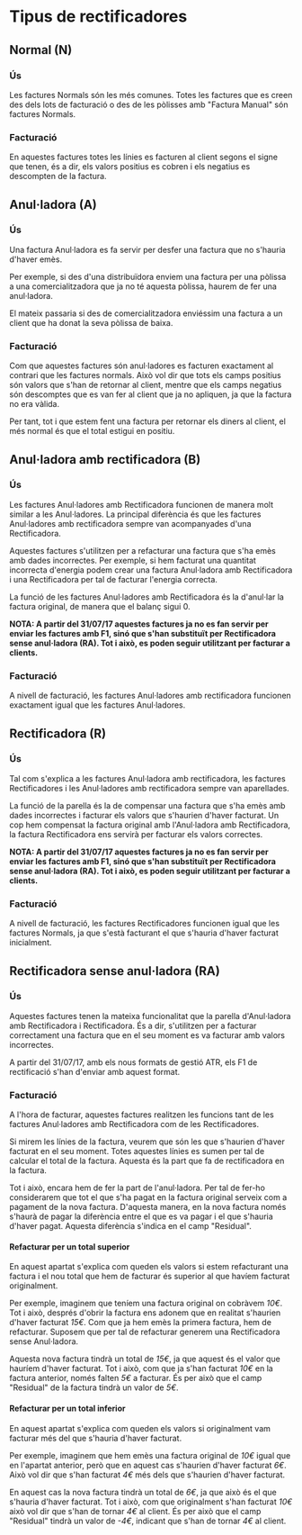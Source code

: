 # Tipus de rectificadores

## Normal (N)

### Ús

Les factures Normals són les més comunes. Totes les factures que es creen des dels
lots de facturació o des de les pòlisses amb "Factura Manual" són factures Normals.

### Facturació

En aquestes factures totes les línies es facturen al client segons el signe que
tenen, és a dir, els valors positius es cobren i els negatius es descompten de la
factura.

## Anul·ladora (A)

### Ús

Una factura Anul·ladora es fa servir per desfer una factura que no s'hauria d'haver emès.

Per exemple, si des d'una distribuïdora enviem una factura per una pòlissa a una
comercialitzadora que ja no té aquesta pòlissa, haurem de fer una anul·ladora.

El mateix passaria si des de comercialitzadora enviéssim una factura a un client
que ha donat la seva pòlissa de baixa.

### Facturació

Com que aquestes factures són anul·ladores es facturen exactament al contrari que
les factures normals. Això vol dir que tots els camps positius són valors que s'han
de retornar al client, mentre que els camps negatius són descomptes que es van fer
al client que ja no apliquen, ja que la factura no era vàlida.

Per tant, tot i que estem fent una factura per retornar els diners al client, el més
normal és que el total estigui en positiu.

## Anul·ladora amb rectificadora (B)

### Ús

Les factures Anul·ladores amb Rectificadora funcionen de manera molt similar a les
Anul·ladores. La principal diferència és que les factures Anul·ladores amb
rectificadora sempre van acompanyades d'una Rectificadora.

Aquestes factures s'utilitzen per a refacturar una factura que s'ha emès amb
dades incorrectes. Per exemple, si hem facturat una quantitat incorrecta d'energia
podem crear una factura Anul·ladora amb Rectificadora i una Rectificadora per tal
de facturar l'energia correcta.

La funció de les factures Anul·ladores amb Rectificadora és la d'anul·lar la factura
original, de manera que el balanç sigui 0.

**NOTA: A partir del 31/07/17 aquestes factures ja no es fan servir per enviar les
factures amb F1, sinó que s'han substituït per Rectificadora sense anul·ladora (RA).
Tot i això, es poden seguir utilitzant per facturar a clients.**

### Facturació

A nivell de facturació, les factures Anul·ladores amb rectificadora funcionen
exactament igual que les factures Anul·ladores.

## Rectificadora (R)

### Ús

Tal com s'explica a les factures Anul·ladora amb rectificadora, les factures
Rectificadores i les Anul·ladores amb rectificadora sempre van aparellades.

La funció de la parella és la de compensar una factura que s'ha emès amb dades
incorrectes i facturar els valors que s'haurien d'haver facturat. Un cop hem
compensat la factura original amb l'Anul·ladora amb Rectificadora, la factura
Rectificadora ens servirà per facturar els valors correctes.

**NOTA: A partir del 31/07/17 aquestes factures ja no es fan servir per enviar les
factures amb F1, sinó que s'han substituït per Rectificadora sense anul·ladora (RA).
Tot i això, es poden seguir utilitzant per facturar a clients.**

### Facturació

A nivell de facturació, les factures Rectificadores funcionen igual que les factures
Normals, ja que s'està facturant el que s'hauria d'haver facturat inicialment.

## Rectificadora sense anul·ladora (RA)

### Ús

Aquestes factures tenen la mateixa funcionalitat que la parella d'Anul·ladora amb
Rectificadora i Rectificadora. És a dir, s'utilitzen per a facturar correctament
una factura que en el seu moment es va facturar amb valors incorrectes.

A partir del 31/07/17, amb els nous formats de gestió ATR, els F1 de rectificació
s'han d'enviar amb aquest format.

### Facturació

A l'hora de facturar, aquestes factures realitzen les funcions tant de les factures
Anul·ladores amb Rectificadora com de les Rectificadores.

Si mirem les línies de la factura, veurem que són les que s'haurien d'haver facturat
en el seu moment. Totes aquestes línies es sumen per tal de calcular el total de la
factura. Aquesta és la part que fa de rectificadora en la factura.

Tot i això, encara hem de fer la part de l'anul·ladora. Per tal de fer-ho
considerarem que tot el que s'ha pagat en la factura original serveix com a
pagament de la nova factura. D'aquesta manera, en la nova factura només s'haurà de
pagar la diferència entre el que es va pagar i el que s'hauria d'haver pagat.
Aquesta diferència s'indica en el camp "Residual".

#### Refacturar per un total superior

En aquest apartat s'explica com queden els valors si estem refacturant una factura
i el nou total que hem de facturar és superior al que havíem facturat originalment.

Per exemple, imaginem que teníem una factura original on cobràvem *10€*. Tot i això,
després d'obrir la factura ens adonem que en realitat s'haurien d'haver facturat
*15€*. Com que ja hem emès la primera factura, hem de refacturar. Suposem que per
tal de refacturar generem una Rectificadora sense Anul·ladora.

Aquesta nova factura tindrà un total de *15€*, ja que aquest és el valor que hauríem
d'haver facturat. Tot i això, com que ja s'han facturat *10€* en la factura
anterior, només falten *5€* a facturar. És per això que el camp "Residual" de la
factura tindrà un valor de *5€*.

#### Refacturar per un total inferior

En aquest apartat s'explica com queden els valors si originalment vam facturar més
del que s'hauria d'haver facturat.

Per exemple, imaginem que hem emès una factura original de *10€* igual que en
l'apartat anterior, però que en aquest cas s'haurien d'haver facturat *6€*. Això vol
dir que s'han facturat *4€* més dels que s'haurien d'haver facturat.

En aquest cas la nova factura tindrà un total de *6€*, ja que això és el que
s'hauria d'haver facturat. Tot i això, com que originalment s'han facturat *10€*
això vol dir que s'han de tornar *4€* al client. És per això que el camp "Residual"
tindrà un valor de *-4€*, indicant que s'han de tornar *4€* al client.
